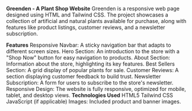 **Greenden - A Plant Shop Website**
Greenden is a responsive web page designed using HTML and Tailwind CSS. The project showcases a collection of artificial and natural plants available for purchase, along with features like product listings, customer reviews, and a newsletter subscription.

**Features**
Responsive Navbar: A sticky navigation bar that adapts to different screen sizes.
Hero Section: An introduction to the store with a "Shop Now" button for easy navigation to products.
About Section: Information about the store, highlighting its key features.
Best Sellers Section: A grid display of popular plants for sale.
Customer Reviews: A section displaying customer feedback to build trust.
Newsletter Subscription: A form for users to subscribe to the store's newsletter.
Responsive Design: The website is fully responsive, optimized for mobile, tablet, and desktop views.
**Technologies Used**
HTML5
Tailwind CSS
JavaScript (if applicable)
Images: Included product and banner images.
